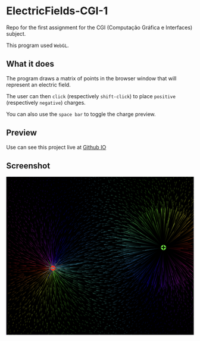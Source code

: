 # ElectricFields-CGI-1

Repo for the first assignment for the CGI (Computação Gráfica e Interfaces) subject.

This program used `WebGL`.

## What it does

The program draws a matrix of points in the browser window that will represent an electric field.

The user can then `click` (respectively `shift-click`) to place `positive` (respectively `negative`) charges.

You can also use the `space bar` to toggle the charge preview.

## Preview

Use can see this project live at [Github IO](https://luistripa.github.io/ElectricFields-CGI-1/Projeto01/)

## Screenshot

![](screenshot.png)
